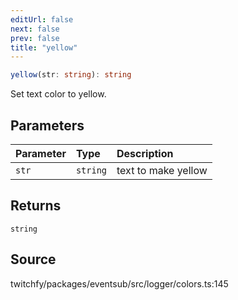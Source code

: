 ```yaml
---
editUrl: false
next: false
prev: false
title: "yellow"
---
```


```ts
yellow(str: string): string
```

Set text color to yellow.

## Parameters

| Parameter | Type | Description |
| :------ | :------ | :------ |
| `str` | `string` | text to make yellow |

## Returns

`string`

## Source

twitchfy/packages/eventsub/src/logger/colors.ts:145
